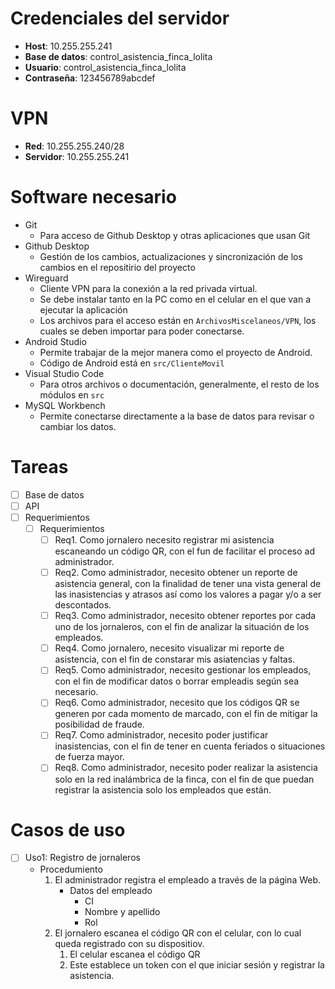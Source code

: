 
# Credenciales del servidor
- **Host**: 10.255.255.241
- **Base de datos**: control_asistencia_finca_lolita
- **Usuario**: control_asistencia_finca_lolita
- **Contraseña**: 123456789abcdef

# VPN
- **Red**: 10.255.255.240/28
- **Servidor**: 10.255.255.241

# Software necesario
- Git
    - Para acceso de Github Desktop y otras aplicaciones que usan Git
- Github Desktop
    - Gestión de los cambios, actualizaciones y sincronización de los cambios en el repositirio del proyecto
- Wireguard
    - Cliente VPN para la conexión a la red privada virtual.
    - Se debe instalar tanto en la PC como en el celular en el que van a ejecutar la aplicación
    - Los archivos para el acceso están en `ArchivosMiscelaneos/VPN`, los cuales se deben importar para poder conectarse.
- Android Studio
    - Permite trabajar de la mejor manera como el proyecto de Android.
    - Código de Android está en `src/ClienteMovil`
- Visual Studio Code
    - Para otros archivos o documentación, generalmente, el resto de los módulos en `src`
- MySQL Workbench
    - Permite conectarse directamente a la base de datos para revisar o cambiar los datos.

# Tareas
- [ ] Base de datos
- [ ] API
- [ ] Requerimientos
    - [ ] Requerimientos
        - [ ] Req1. Como jornalero necesito registrar mi asistencia escaneando un código QR, con el fun de facilitar el proceso ad administrador.
        - [ ] Req2. Como administrador, necesito obtener un reporte de asistencia general, con la finalidad de tener una vista general de las inasistencias y atrasos así como los valores a pagar y/o a ser descontados.
        - [ ] Req3. Como administrador, necesito obtener reportes por cada uno de los jornaleros, con el fin de analizar la situación de los empleados.
        - [ ] Req4. Como jornalero, necesito visualizar mi reporte de asistencia, con el fin de constarar mis asiatencias y faltas.
        - [ ] Req5. Como administrador, necesito gestionar los empleados, con el fin de modificar datos o borrar empleadis según sea necesario.
        - [ ] Req6. Como administrador, necesito que los códigos QR se generen por cada momento de marcado, con el fin de mitigar la posibilidad de fraude.
        - [ ] Req7. Como administrador, necesito poder justificar inasistencias, con el fin de tener en cuenta feriados o situaciones de fuerza mayor.
        - [ ] Req8. Como administrador, necesito poder realizar la asistencia solo en la red inalámbrica de la finca, con el fin de que puedan registrar la asistencia solo los empleados que están.

# Casos de uso
- [ ] Uso1: Registro de jornaleros
    - Procedumiento
        1. El administrador registra el empleado a través de la página Web.
           - Datos del empleado
               - CI
               - Nombre y apellido
               - Rol
        2. El jornalero escanea el código QR con el celular, con lo cual queda registrado con su dispositiov.
              1. El celular escanea el código QR
              2. Este establece un token con el que iniciar sesión y registrar la asistencia.
